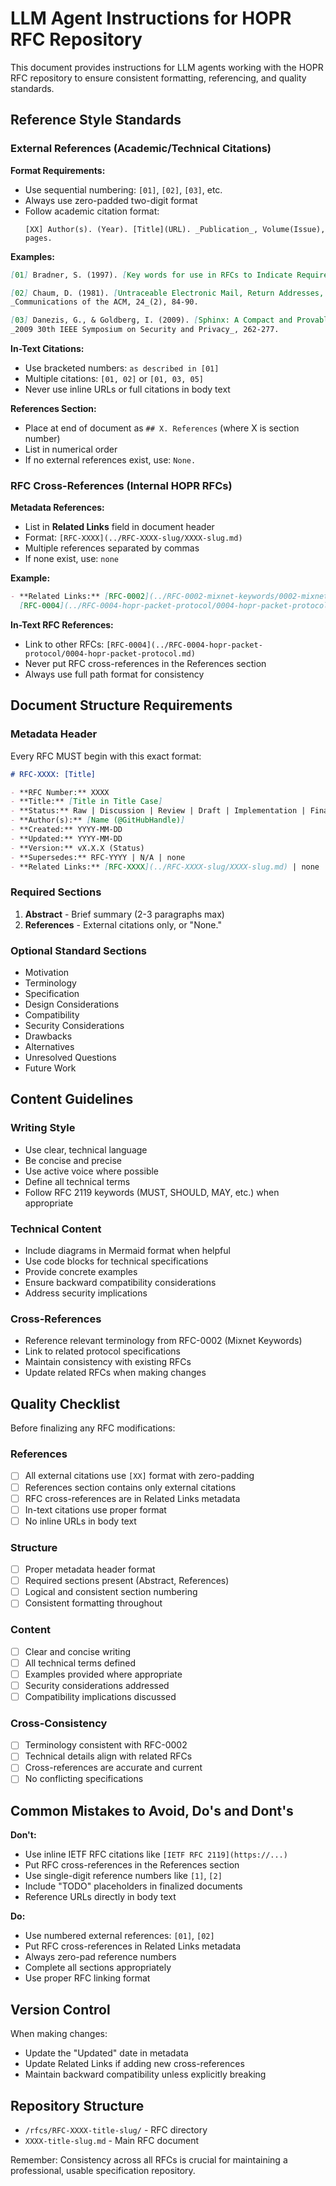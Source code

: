 # LLM Agent Instructions for HOPR RFC Repository

This document provides instructions for LLM agents working with the HOPR RFC repository to ensure consistent formatting, referencing, and quality
standards.

## Reference Style Standards

### External References (Academic/Technical Citations)

**Format Requirements:**

- Use sequential numbering: `[01]`, `[02]`, `[03]`, etc.
- Always use zero-padded two-digit format
- Follow academic citation format:
  ```
  [XX] Author(s). (Year). [Title](URL). _Publication_, Volume(Issue), pages.
  ```

**Examples:**

```markdown
[01] Bradner, S. (1997). [Key words for use in RFCs to Indicate Requirement Levels](https://datatracker.ietf.org/doc/html/rfc2119). _IETF RFC 2119_.

[02] Chaum, D. (1981). [Untraceable Electronic Mail, Return Addresses, and Digital Pseudonyms](https://www.freehaven.net/anonbib/cache/chaum-mix.pdf).
_Communications of the ACM, 24_(2), 84-90.

[03] Danezis, G., & Goldberg, I. (2009). [Sphinx: A Compact and Provably Secure Mix Format](https://cypherpunks.ca/~iang/pubs/Sphinx_Oakland09.pdf).
_2009 30th IEEE Symposium on Security and Privacy_, 262-277.
```

**In-Text Citations:**

- Use bracketed numbers: `as described in [01]`
- Multiple citations: `[01, 02]` or `[01, 03, 05]`
- Never use inline URLs or full citations in body text

**References Section:**

- Place at end of document as `## X. References` (where X is section number)
- List in numerical order
- If no external references exist, use: `None.`

### RFC Cross-References (Internal HOPR RFCs)

**Metadata References:**

- List in **Related Links** field in document header
- Format: `[RFC-XXXX](../RFC-XXXX-slug/XXXX-slug.md)`
- Multiple references separated by commas
- If none exist, use: `none`

**Example:**

```markdown
- **Related Links:** [RFC-0002](../RFC-0002-mixnet-keywords/0002-mixnet-keywords.md),
  [RFC-0004](../RFC-0004-hopr-packet-protocol/0004-hopr-packet-protocol.md)
```

**In-Text RFC References:**

- Link to other RFCs: `[RFC-0004](../RFC-0004-hopr-packet-protocol/0004-hopr-packet-protocol.md)`
- Never put RFC cross-references in the References section
- Always use full path format for consistency

## Document Structure Requirements

### Metadata Header

Every RFC MUST begin with this exact format:

```markdown
# RFC-XXXX: [Title]

- **RFC Number:** XXXX
- **Title:** [Title in Title Case]
- **Status:** Raw | Discussion | Review | Draft | Implementation | Finalized | Errata | Rejected | Superseded
- **Author(s):** [Name (@GitHubHandle)]
- **Created:** YYYY-MM-DD
- **Updated:** YYYY-MM-DD
- **Version:** vX.X.X (Status)
- **Supersedes:** RFC-YYYY | N/A | none
- **Related Links:** [RFC-XXXX](../RFC-XXXX-slug/XXXX-slug.md) | none
```

### Required Sections

1. **Abstract** - Brief summary (2-3 paragraphs max)
2. **References** - External citations only, or "None."

### Optional Standard Sections

- Motivation
- Terminology
- Specification
- Design Considerations
- Compatibility
- Security Considerations
- Drawbacks
- Alternatives
- Unresolved Questions
- Future Work

## Content Guidelines

### Writing Style

- Use clear, technical language
- Be concise and precise
- Use active voice where possible
- Define all technical terms
- Follow RFC 2119 keywords (MUST, SHOULD, MAY, etc.) when appropriate

### Technical Content

- Include diagrams in Mermaid format when helpful
- Use code blocks for technical specifications
- Provide concrete examples
- Ensure backward compatibility considerations
- Address security implications

### Cross-References

- Reference relevant terminology from RFC-0002 (Mixnet Keywords)
- Link to related protocol specifications
- Maintain consistency with existing RFCs
- Update related RFCs when making changes

## Quality Checklist

Before finalizing any RFC modifications:

### References

- [ ] All external citations use `[XX]` format with zero-padding
- [ ] References section contains only external citations
- [ ] RFC cross-references are in Related Links metadata
- [ ] In-text citations use proper format
- [ ] No inline URLs in body text

### Structure

- [ ] Proper metadata header format
- [ ] Required sections present (Abstract, References)
- [ ] Logical and consistent section numbering
- [ ] Consistent formatting throughout

### Content

- [ ] Clear and concise writing
- [ ] All technical terms defined
- [ ] Examples provided where appropriate
- [ ] Security considerations addressed
- [ ] Compatibility implications discussed

### Cross-Consistency

- [ ] Terminology consistent with RFC-0002
- [ ] Technical details align with related RFCs
- [ ] Cross-references are accurate and current
- [ ] No conflicting specifications

## Common Mistakes to Avoid, Do's and Dont's

**Don't:**

- Use inline IETF RFC citations like `[IETF RFC 2119](https://...)`
- Put RFC cross-references in the References section
- Use single-digit reference numbers like `[1]`, `[2]`
- Include "TODO" placeholders in finalized documents
- Reference URLs directly in body text

**Do:**

- Use numbered external references: `[01]`, `[02]`
- Put RFC cross-references in Related Links metadata
- Always zero-pad reference numbers
- Complete all sections appropriately
- Use proper RFC linking format

## Version Control

When making changes:

- Update the "Updated" date in metadata
- Update Related Links if adding new cross-references
- Maintain backward compatibility unless explicitly breaking

## Repository Structure

- `/rfcs/RFC-XXXX-title-slug/` - RFC directory
- `XXXX-title-slug.md` - Main RFC document

Remember: Consistency across all RFCs is crucial for maintaining a professional, usable specification repository.
